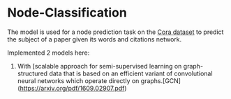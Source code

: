 # Node-Classification

The model is used for a node prediction task on the [Cora dataset](https://relational.fit.cvut.cz/dataset/CORA) to predict the subject of a paper given its words and citations network.

Implemented 2 models here:
1. With [scalable approach for semi-supervised learning on graph-structured
data that is based on an efficient variant of convolutional neural networks which
operate directly on graphs.[GCN] (https://arxiv.org/pdf/1609.02907.pdf)
